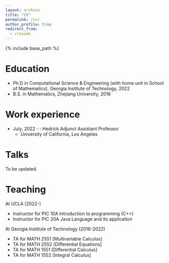 ```yaml
---
layout: archive
title: "CV"
permalink: /cv/
author_profile: true
redirect_from:
  - /resume
---
```


{% include base_path %}

Education
======
* Ph.D in Computational Science & Engineering (with home unit in School of Mathematics), Georgia Institute of Technology, 2022
* B.S. in Mathematics, Zhejiang University, 2016

Work experience
======
* July, 2022 - : Hedrick Adjunct Assistant Professor
  * University of California, Los Angeles
  
Talks
======
To be updated.
  
Teaching
======
At UCLA (2022-)
* Instructor for PIC 10A Introduction to programming (C++)
* Instructor for PIC 20A Java Language and its application

At Georgia Institute of Technology (2016-2022)
* TA for MATH 2551 [Multivariable Calculus]
* TA for MATH 2552 [Differential Equations]
* TA for MATH 1551 [Differential Calculus]
* TA for MATH 1552 [Integral Calculus]


